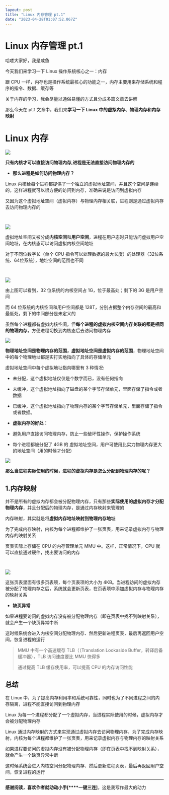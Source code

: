 ```yaml
---
layout: post
title: "Linux 内存管理 pt.1"
date: "2023-04-28T01:07:52.067Z"
---
```

Linux 内存管理 pt.1
===============

哈喽大家好，我是咸鱼

今天我们来学习一下 Linux 操作系统核心之一：内存

跟 CPU 一样，内存也是操作系统最核心的功能之一，内存主要用来存储系统和程序的指令、数据、缓存等

关于内存的学习，我会尽量以通俗易懂的方式且分成多篇文章去讲解

那么今天在 pt.1 文章中，我们来**学习一下 Linux 中的虚拟内存、物理内存和内存映射**

Linux 内存
========

![](https://img2023.cnblogs.com/blog/2958925/202304/2958925-20230427173836278-371850911.png)

**只有内核才可以直接访问物理内存,进程是无法直接访问物理内存的**

*   **那么进程是如何访问物理内存？**
    

Linux 内核给每个进程都提供了一个独立的虚拟地址空间，并且这个空间是连续的，这样进程就可以很方便的访问到内存，准确来说是访问到虚拟内存

又因为这个虚拟地址空间（虚拟内存）与物理内存相关联，进程则是通过虚拟内存去访问物理内存的

 

![](https://img2023.cnblogs.com/blog/2958925/202304/2958925-20230427173845077-819086704.png)

虚拟地址空间又被分成**内核空间**和**用户空间**，进程在用户态时只能访问虚拟用户空间地址，在内核态可以访问虚拟内核空间地址

对于不同位数字长（单个 CPU 指令可以处理数据的最大长度）的处理器（32位系统、64位系统），地址空间的范围也不同

 

![](https://img2023.cnblogs.com/blog/2958925/202304/2958925-20230427173851108-1908451394.png)

由上图可以看到，32 位系统的内核空间占 1G，位于最高处；剩下的 3G 是用户空间

而 64 位系统的内核空间和用户空间都是 128T，分别占据整个内存空间的最高和最低处，剩下的中间部分是未定义的

虽然每个进程都有虚拟内核空间，但**每个进程的虚拟内核空间内存关联的都是相同的物理内存**，方便进程切换到内核态后去访问物理内存

![](https://img2023.cnblogs.com/blog/2958925/202304/2958925-20230427173859281-1058838600.png)

**物理地址空间是物理内存的范围，虚拟地址空间是虚拟内存的范围**，物理地址空间中的每个物理地址都是实打实地指向了具体的存储单元

虚拟地址空间中每个虚拟地址指向哪里有 3 种情况:

*   未分配，这个虚拟地址仅仅是个数字而已，没有任何指向
    
*   未缓冲，这个虚拟地址指向了磁盘的某个字节存储单元，里面存储了指令或者数据
    
*   已缓冲，这个虚拟地址指向了物理内存的某个字节存储单元，里面存储了指令或者数据。
    

*   **虚拟内存的好处：**
    

*   避免用户直接访问物理内存，防止一些破坏性操作，保护操作系统
    
*   每个进程都被分配了 4GB 的 虚拟地址空间，用户可使用比实力物理内存更大的地址空间（用的时候才分配）
    

![](https://img2023.cnblogs.com/blog/2958925/202304/2958925-20230427173916911-1331938431.png)

**那么当进程实际使用的时候，进程的虚拟内存是怎么分配到物理内存的呢？**

1.内存映射
------

并不是所有的虚拟内存都会被分配物理内存，只有那些**实际使用的虚拟内存才分配物理内存**，并且分配后的物理内存，是通过内存映射来管理的

内存映射，其实就是将**虚拟内存地址映射到物理内存地址**

为了完成内存映射，内核为每个进程都维护了一张页表，用来记录虚拟内存与物理内存的映射关系

页表实际上存储在 CPU 的内存管理单元 MMU 中。这样，正常情况下，CPU 就可以直接通过硬件，找出要访问的内存

 

![](https://img2023.cnblogs.com/blog/2958925/202304/2958925-20230427173925852-498387794.png)

这张页表里面有很多页表项，每个页表项的大小为 4KB。当进程访问的虚拟内存被分配了物理内存之后，系统就会更新页表，在页表项中添加虚拟内存与物理内存的映射关系

*   **缺页异常**
    

如果进程要访问的虚拟内存没有被分配物理内存（即在页表中找不到映射关系），就会产生一个缺页异常中断

这时候系统会进入内核空间分配物理内存、然后更新进程页表，最后再返回用户空间，恢复进程的运行

> MMU 中有一个高速缓存 TLB（（Translation Lookaside Buffer，转译后备缓冲器），TLB 访问速度要比 MMU 快得多
> 
> 通过提高 TLB 缓存使用率，可以提高 CPU 的内存访问性能 

总结
--

在 Linux 中，为了提高内存利用率和系统可靠性，同时也为了不同进程之间的内存隔离，进程不能直接访问到物理内存

Linux 为每一个进程都分配了一个虚拟内存，当进程实际使用的时候，虚拟内存才会被分配物理内存

Linux 通过内存映射的方式来实现通过虚拟内存去访问物理内存，为了完成内存映射，内核为每个进程都维护了一张页表，用来记录虚拟内存与物理内存的映射关系

如果进程要访问的虚拟内存没有被分配物理内存（即在页表中找不到映射关系），就会产生一个缺页异常中断

这时候系统会进入内核空间分配物理内存、然后更新进程页表，最后再返回用户空间，恢复进程的运行

* * *

**感谢阅读，****喜欢作者就动动小手****\[****一键三连\]**，这是我写作最大的动力